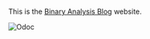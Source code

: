 This is the [Binary Analysis Blog](http://binaryanalysisplatform.github.io) website.

![Odoc](https://github.com/BinaryAnalysisPlatform/binaryanalysisplatform.github.io/workflows/Documentation/badge.svg)
